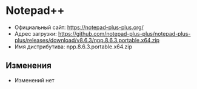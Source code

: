 # Notepad++

* Официальный сайт: https://notepad-plus-plus.org/
* Адрес загрузки: https://github.com/notepad-plus-plus/notepad-plus-plus/releases/download/v8.6.3/npp.8.6.3.portable.x64.zip
* Имя дистрибутива: npp.8.6.3.portable.x64.zip

## Изменения
* Изменений нет